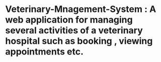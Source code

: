 # Veterinary-Mnagement-System : A web application for managing several activities of a veterinary hospital such as booking , viewing appointments etc.
